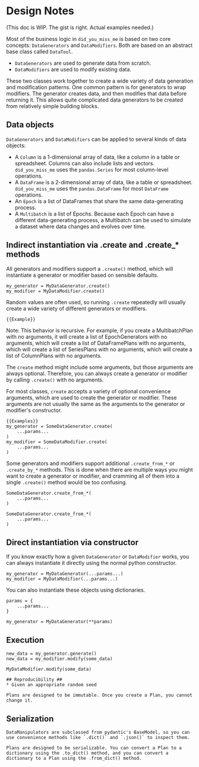# Design Notes #

(This doc is WIP. The gist is right. Actual examples needed.)

Most of the business logic in `did_you_miss_me` is based on two core concepts: `DataGenerators` and `DataModifiers`. Both are based on an abstract base class called `DataTool`.

* `DataGenerators` are used to generate data from scratch.
* `DataModifiers` are used to modify existing data.

These two classes work together to create a wide variety of data generation and modification patterns. One common pattern is for generators to wrap modifiers. The generator creates data, and then modifies that data before returning it. This allows quite complicated data generators to be created from relatively simple building blocks.

## Data objects ##

`DataGenerators` and `DataModifiers` can be applied to several kinds of data objects:

* A `Column` is a 1-dimensional array of data, like a column in a table or spreadsheet. Columns can also include lists and vectors. `did_you_miss_me` uses the `pandas.Series` for most column-level operations.
* A `DataFrame` is a 2-dimensional array of data, like a table or spreadsheet. `did_you_miss_me` uses the `pandas.DataFrame` for most  `DataFrame` operations.
* An `Epoch` is a list of DataFrames that share the same data-generating process.
* A `Multibatch` is a list of Epochs. Because each Epoch can have a different data-generating process, a Multibatch can be used to simulate a dataset where data changes and evolves over time.



## Indirect instantiation via .create and .create_* methods ##

All generators and modifiers support a `.create()` method, which will instantiate a generator or modifier based on sensible defaults.

    my_generator = MyDataGenerator.create()
    my_modifier = MyDataModifier.create()

Random values are often used, so running `.create` repeatedly will usually create a wide variety of different generators or modifiers.

    {{Example}}

Note: This behavior is recursive. For example, if you create a MultibatchPlan with no arguments, it will create a list of EpochGenerators with no arguments, which will create a list of DataFramePlans with no arguments, which will create a list of SeriesPlans with no arguments, which will create a list of ColumnPlans with no arguments.


The `create` method might include some arguments, but those arguments are always optional. Therefore, you can always create a generator or modifier by calling `.create()` with no arguments.

For most classes, `create` accepts a variety of optional convenience arguments, which are used to create the generator or modifier. These arguments are not usually the same as the arguments to the generator or modifier's constructor.

    {{Examples}}
    my_generator = SomeDataGenerator.create(
        ...params...
    )
    my_modifier = SomeDataModifier.create(
        ...params...
    )

Some generators and modifiers support additional `.create_from_*` or `.create_by_*` methods. This is done when there are multiple ways you might want to create a generator or modifier, and cramming all of them into a single `.create()` method would be too confusing.

    SomeDataGenerator.create_from_*(
        ...params...
    )

    SomeDataGenerator.create_from_*(
        ...params...
    )

## Direct instantiation via constructor ##
    
If you know exactly how a given `DataGenerator` or `DataModifier` works, you can always instantiate it directly using the normal python constructor.

    my_generator = MyDataGenerator(...params...)
    my_modifier = MyDataModifier(...params...)

You can also instantiate these objects using dictionaries.

    params = {
        ...params...
    }

    my_generator = MyDataGenerator(**params)

## Execution ##
    new_data = my_generator.generate()
    new_data = my_modifier.modify(some_data)

    MyDataModifier.modify(some_data)

    ## Reproducibility ##
    * Given an appropriate random seed

    Plans are designed to be immutable. Once you create a Plan, you cannot change it.


## Serialization ##
    DataManipulators are subclassed from pydantic's BaseModel, so you can use convenience methods like `.dict()` and `.json()` to inspect them.

    Plans are designed to be serializable. You can convert a Plan to a dictionary using the .to_dict() method, and you can convert a dictionary to a Plan using the .from_dict() method.


